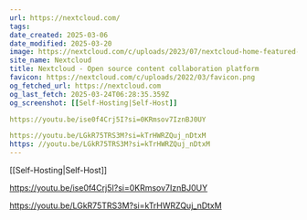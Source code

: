 ```yaml
---
url: https://nextcloud.com/
tags: 
date_created: 2025-03-06
date_modified: 2025-03-20
image: https://nextcloud.com/c/uploads/2023/07/nextcloud-home-featured-image-3.jpg
site_name: Nextcloud
title: Nextcloud - Open source content collaboration platform
favicon: https://nextcloud.com/c/uploads/2022/03/favicon.png
og_fetched_url: https://nextcloud.com
og_last_fetch: 2025-03-24T06:28:35.359Z
og_screenshot: [[Self-Hosting|Self-Host]]

https://youtu.be/ise0f4Crj5I?si=0KRmsov7IznBJ0UY

https://youtu.be/LGkR75TRS3M?si=kTrHWRZQuj_nDtxM
https: //youtu.be/LGkR75TRS3M?si=kTrHWRZQuj_nDtxM
---
```

[[Self-Hosting|Self-Host]]

https://youtu.be/ise0f4Crj5I?si=0KRmsov7IznBJ0UY

https://youtu.be/LGkR75TRS3M?si=kTrHWRZQuj_nDtxM